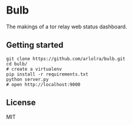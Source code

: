 Bulb
====

The makings of a tor relay web status dashboard.

Getting started
---------------

```
git clone https://github.com/arlolra/bulb.git
cd bulb/
# create a virtualenv
pip install -r requirements.txt
python server.py
# open http://localhost:9000
```

License
-------

MIT